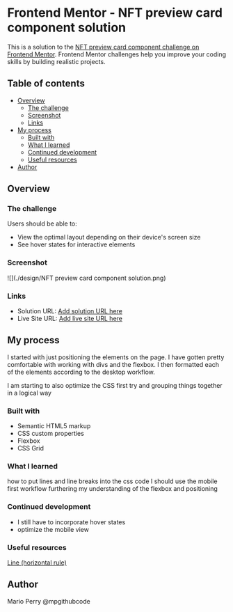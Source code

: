 # Frontend Mentor - NFT preview card component solution

This is a solution to the [NFT preview card component challenge on Frontend Mentor](https://www.frontendmentor.io/challenges/nft-preview-card-component-SbdUL_w0U). Frontend Mentor challenges help you improve your coding skills by building realistic projects. 

## Table of contents

- [Overview](#overview)
  - [The challenge](#the-challenge)
  - [Screenshot](#screenshot)
  - [Links](#links)
- [My process](#my-process)
  - [Built with](#built-with)
  - [What I learned](#what-i-learned)
  - [Continued development](#continued-development)
  - [Useful resources](#useful-resources)
- [Author](#author)


## Overview

### The challenge

Users should be able to:

- View the optimal layout depending on their device's screen size
- See hover states for interactive elements

### Screenshot

![](./design/NFT preview card component solution.png)

### Links

- Solution URL: [Add solution URL here](https://your-solution-url.com)
- Live Site URL: [Add live site URL here](https://your-live-site-url.com)

## My process

I started with just positioning the elements on the page. I have gotten pretty comfortable with working with divs and the flexbox. I then formatted each of the elements according to the desktop workflow.

I am starting to also optimize the CSS first try and grouping things together in a logical way

### Built with

- Semantic HTML5 markup
- CSS custom properties
- Flexbox
- CSS Grid


### What I learned

how to put lines and line breaks into the css code
I should use the mobile first workflow
furthering my understanding of the flexbox and positioning

### Continued development

- I still have to incorporate hover states
- optimize the mobile view

### Useful resources

[Line (horizontal rule)](https://www.w3schools.com/howto/howto_css_style_hr.asp)
## Author

Mario Perry @mpgithubcode
